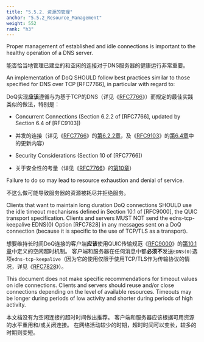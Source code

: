 ```yaml
---
title: "5.5.2. 资源的管理"
anchor: "5.5.2_Resource_Management"
weight: 552
rank: "h3"
---
```


Proper management of established and idle connections is important to the healthy operation of a DNS server.

能否恰当地管理已建立的和空闲的连接对于DNS服务器的健康运行非常重要。

An implementation of DoQ SHOULD follow best practices similar to those specified for DNS over TCP [RFC7766], in particular with regard to:

DoQ实现**应该**遵循与为基于TCP的DNS（详见《[RFC7766]()》）而规定的最佳实践类似的做法，特别是：

* Concurrent Connections (Section 6.2.2 of [RFC7766], updated by Section 6.4 of [RFC9103])

* 并发的连接（详见《[RFC7766]()》的[第6.2.2章]()，及《[RFC9103]()》的[第6.4章]()中的更新内容）

* Security Considerations (Section 10 of [RFC7766])

* 关于安全性的考量（详见《[RFC7766]()》的[第10章]()）

Failure to do so may lead to resource exhaustion and denial of service.

不这么做可能导致服务器的资源被耗尽并拒绝服务。

Clients that want to maintain long duration DoQ connections SHOULD use the idle timeout mechanisms defined in Section 10.1 of [RFC9000], the QUIC transport specification. Clients and servers MUST NOT send the edns-tcp-keepalive EDNS(0) Option [RFC7828] in any messages sent on a DoQ connection (because it is specific to the use of TCP/TLS as a transport).

想要维持长时间DoQ连接的客户端**应该**使用QUIC传输规范《[RFC9000]()》的[第10.1章]()中定义的空闲超时机制。
客户端和服务器在任何消息中都**必须不**发送`EDNS(0)`选项`edns-tcp-keepalive`（因为它的使用仅限于使用TCP/TLS作为传输协议的情况，详见《[RFC7828]()》）。

This document does not make specific recommendations for timeout values on idle connections. Clients and servers should reuse and/or close connections depending on the level of available resources. Timeouts may be longer during periods of low activity and shorter during periods of high activity.

本文档没有为空闲连接的超时时间做出推荐。
客户端和服务器应该根据可用资源的水平重用和/或关闭连接。
在网络活动较少的时期，超时时间可以变长，较多的时期则变短。
